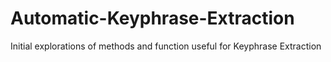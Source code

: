 # Automatic-Keyphrase-Extraction
Initial explorations of methods and function useful for Keyphrase Extraction
